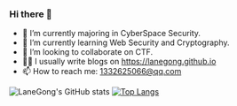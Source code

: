 ### Hi there 👋

- 🔭 I’m currently majoring in CyberSpace Security.
- 🌱 I’m currently learning Web Security and Cryptography.
- 👯 I’m looking to collaborate on CTF.
- 🧑‍💻 I usually write blogs on https://lanegong.github.io
- 📫 How to reach me: 1332625066@qq.com

![LaneGong's GitHub stats](https://github-readme-stats.vercel.app/api?username=LaneGong&show_icons=true&theme=onedark&hide=contribs)
[![Top Langs](https://github-readme-stats.vercel.app/api/top-langs/?username=LaneGong&layout=compact&theme=onedark&hide=CMake,Makefile)](https://github.com/anuraghazra/github-readme-stats)
